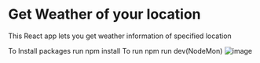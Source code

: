 # Get Weather of your location

This React app lets you get weather information of specified location

To Install packages run npm install
To run npm run dev(NodeMon)
![image](https://github.com/ganeshprab/Weather-of-your-location/assets/51465552/adf7d06a-bba2-404f-a3e7-1f05f36da5c6)
